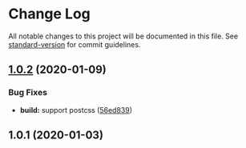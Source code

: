 # Change Log

All notable changes to this project will be documented in this file. See [standard-version](https://github.com/conventional-changelog/standard-version) for commit guidelines.

<a name="1.0.2"></a>
## [1.0.2](https://github.com/fbi-templates/fbi-project-kbone-vue/compare/v1.0.1...v1.0.2) (2020-01-09)


### Bug Fixes

* **build:** support postcss ([56ed839](https://github.com/fbi-templates/fbi-project-kbone-vue/commit/56ed839))



<a name="1.0.1"></a>
## 1.0.1 (2020-01-03)

